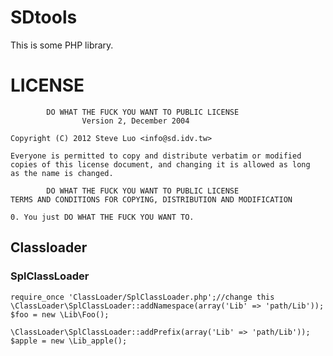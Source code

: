 SDtools
=========
This is some PHP library.


# LICENSE
            DO WHAT THE FUCK YOU WANT TO PUBLIC LICENSE
                    Version 2, December 2004

    Copyright (C) 2012 Steve Luo <info@sd.idv.tw>

    Everyone is permitted to copy and distribute verbatim or modified
    copies of this license document, and changing it is allowed as long
    as the name is changed.

            DO WHAT THE FUCK YOU WANT TO PUBLIC LICENSE
    TERMS AND CONDITIONS FOR COPYING, DISTRIBUTION AND MODIFICATION

    0. You just DO WHAT THE FUCK YOU WANT TO.

## Classloader
### SplClassLoader

    require_once 'ClassLoader/SplClassLoader.php';//change this
    \ClassLoader\SplClassLoader::addNamespace(array('Lib' => 'path/Lib'));
    $foo = new \Lib\Foo();
    
    \ClassLoader\SplClassLoader::addPrefix(array('Lib' => 'path/Lib'));
    $apple = new \Lib_apple();